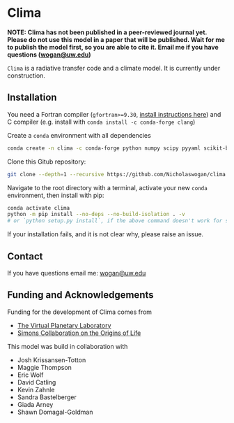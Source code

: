 # Clima

**NOTE: Clima has not been published in a peer-reviewed journal yet. Please do not use this model in a paper that will be published. Wait for me to publish the model first, so you are able to cite it. Email me if you have questions (wogan@uw.edu)**

`Clima` is a radiative transfer code and a climate model. It is currently under construction.

## Installation

You need a Fortran compiler (`gfortran>=9.30`, [install instructions here](https://fortran-lang.org/learn/os_setup/install_gfortran)) and C compiler (e.g. install with `conda install -c conda-forge clang`)

Create a `conda` environment with all dependencies

```sh
conda create -n clima -c conda-forge python numpy scipy pyyaml scikit-build cython h5py
```

Clone this Gitub repository: 

```sh
git clone --depth=1 --recursive https://github.com/Nicholaswogan/clima.git
```

Navigate to the root directory with a terminal, activate your new `conda` environment, then install with pip:

```sh
conda activate clima
python -m pip install --no-deps --no-build-isolation . -v
# or `python setup.py install`, if the above command doesn't work for some reason
```

If your installation fails, and it is not clear why, please raise an issue.

## Contact

If you have questions email me: wogan@uw.edu

## Funding and Acknowledgements

Funding for the development of Clima comes from
- [The Virtual Planetary Laboratory](https://depts.washington.edu/naivpl/content/welcome-virtual-planetary-laboratory)
- [Simons Collaboration on the Origins of Life](https://www.simonsfoundation.org/life-sciences/origins-of-life/simons-collaboration-on-the-origins-of-life/)

This model was build in collaboration with
- Josh Krissansen-Totton
- Maggie Thompson
- Eric Wolf
- David Catling
- Kevin Zahnle
- Sandra Bastelberger
- Giada Arney
- Shawn Domagal-Goldman